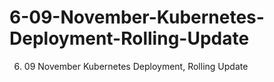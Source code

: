 # 6-09-November-Kubernetes-Deployment-Rolling-Update
6) 09 November Kubernetes Deployment, Rolling Update
